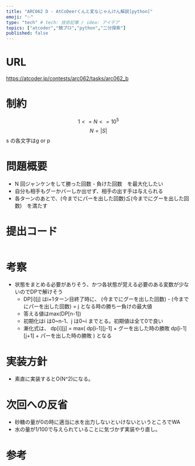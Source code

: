 ```yaml
---
title: "ARC062 D - AtCoDeerくんと変なじゃんけん解説[python]"
emoji: "✨"
type: "tech" # tech: 技術記事 / idea: アイデア
topics: ["atcoder","競プロ","python","二分探索"]
published: false
---
```


# URL
https://atcoder.jp/contests/arc062/tasks/arc062_b

# 制約
$$ 1<= N  <= 10^{5} $$
$$ N = |S| $$
s の各文字はg or p 

# 問題概要
- N 回ジャンケンをして勝った回数 - 負けた回数　を最大化したい
- 自分も相手もグーかバーしか出せず、相手の出す手は与えられる
- 各ターンのあとで、(今までにパーを出した回数)≦(今までにグーを出した回数)　を満たす


# 提出コード
```python

```

# 考察
- 状態をまとめる必要がありそう、かつ各状態が覚える必要のある変数が少ないのでDPで解けそう
  - DP[i][j] はi+1ターン目終了時に、
  (今までにグーを出した回数) - (今までにパーを出した回数) = j となる時の勝ちー負けの最大値
  - 答える値はmax(DP[n-1])
  - 初期化はi は0~n-1、j は0~i までとる。初期値は全て0で良い
  - 漸化式は、
    dp[i][j] = max(
      dp[i-1][j-1] + グーを出した時の勝敗
      dp[i-1][j+1] + パーを出した時の勝敗
    ) 
    となる

# 実装方針
- 素直に実装するとO(N^2)になる。

# 次回への反省
- 砂糖の量が0の時に適当に水を出力しないといけないというところでWA
- 水の量が1/100で与えられていることに気づかず実装やり直し。

# 参考
